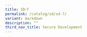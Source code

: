 ```yaml
---
title: SD᠆7
permalink: /catalog/sd/sd-7/
variant: markdown
description: ""
third_nav_title: Secure Development
---
```

